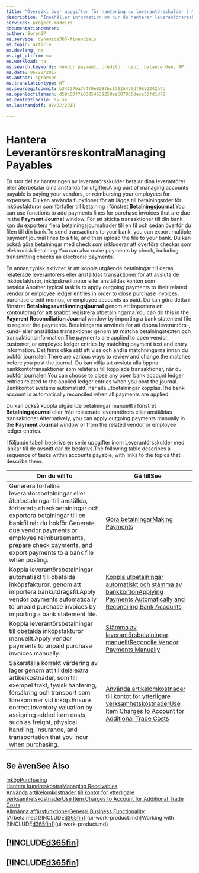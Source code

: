 ```yaml
---
title: "Översikt över uppgifter för hantering av leverantörsskulder | Microsoft Docs"
description: "Innehåller information om hur du hanterar leverantörsreskontra, till exempel betala fordringsägare eller koppla utgående betalningar till transaktioner för att stänga fakturor eller kreditnotor."
services: project-madeira
documentationcenter: 
author: SorenGP
ms.service: dynamics365-financials
ms.topic: article
ms.devlang: na
ms.tgt_pltfrm: na
ms.workload: na
ms.search.keywords: vendor payment, creditor, debt, balance due, AP
ms.date: 06/28/2017
ms.author: sgroespe
ms.translationtype: HT
ms.sourcegitcommit: b34f276a764f0e828fbc1f015429df9852242a4c
ms.openlocfilehash: d59c00f7a00854639250ae587805dece50fd1d78
ms.contentlocale: sv-se
ms.lasthandoff: 02/02/2018

---
```

# <a name="managing-payables"></a><span data-ttu-id="10451-103">Hantera Leverantörsreskontra</span><span class="sxs-lookup"><span data-stu-id="10451-103">Managing Payables</span></span>
<span data-ttu-id="10451-104">En stor del av hanteringen av leverantörsskulder betalar dina leverantörer eller återbetalar dina anställda för utgifter.</span><span class="sxs-lookup"><span data-stu-id="10451-104">A big part of managing accounts payable is paying your vendors, or reimbursing your employees for expenses.</span></span> <span data-ttu-id="10451-105">Du kan använda funktioner för att lägga till betalningsrder för inköpsfakturor som förfaller till betalning i fönstret **Betalningsjournal**.</span><span class="sxs-lookup"><span data-stu-id="10451-105">You can use functions to add payments lines for purchase invoices that are due in the **Payment Journal** window.</span></span> <span data-ttu-id="10451-106">För att skicka transaktioner till din bank kan du exportera flera betalningsjournalrader till en fil och sedan överför du filen till din bank.</span><span class="sxs-lookup"><span data-stu-id="10451-106">To send transactions to your bank, you can export multiple payment journal lines to a file, and then upload the file to your bank.</span></span> <span data-ttu-id="10451-107">Du kan också göra betalningar med check som inkluderar att överföra checkar som elektronisk betalning.</span><span class="sxs-lookup"><span data-stu-id="10451-107">You can also make payments by check, including transmitting checks as electronic payments.</span></span>

<span data-ttu-id="10451-108">En annan typisk aktivitet är att koppla utgående betalningar till deras relaterade leverantörers eller anställdas transaktioner för att avsluta de inköpsfakturor, inköpskreditnotor eller anställdas konton som betalda.</span><span class="sxs-lookup"><span data-stu-id="10451-108">Another typical task is to apply outgoing payments to their related vendor or employee ledger entries in order to close purchase invoices, purchase credit memos, or employee accounts as paid.</span></span> <span data-ttu-id="10451-109">Du kan göra detta i fönstret **Betalningsavstämningsjournal** genom att importera ett kontoutdrag för att snabbt registrera utbetalningarna.</span><span class="sxs-lookup"><span data-stu-id="10451-109">You can do this in the **Payment Reconciliation Journal** window by importing a bank statement file to register the payments.</span></span> <span data-ttu-id="10451-110">Betalningarna används för att öppna leverantörs-, kund- eller anställdas transaktioner genom att matcha betalningstexten och transaktionsinformation.</span><span class="sxs-lookup"><span data-stu-id="10451-110">The payments are applied to open vendor, customer, or employee ledger entries by matching payment text and entry information.</span></span> <span data-ttu-id="10451-111">Det finns olika sätt att visa och ändra matchningarna innan du bokför journalen.</span><span class="sxs-lookup"><span data-stu-id="10451-111">There are various ways to review and change the matches before you post the journal.</span></span> <span data-ttu-id="10451-112">Du kan välja att avsluta alla öppna bankkontotransaktioner som relateras till kopplade transaktioner, när du bokför journalen.</span><span class="sxs-lookup"><span data-stu-id="10451-112">You can choose to close any open bank account ledger entries related to the applied ledger entries when you post the journal.</span></span> <span data-ttu-id="10451-113">Bankkontot avstäms automatiskt, när alla utbetalningar kopplas.</span><span class="sxs-lookup"><span data-stu-id="10451-113">The bank account is automatically reconciled when all payments are applied.</span></span>

<span data-ttu-id="10451-114">Du kan också koppla utgående betalningar manuellt i fönstret **Betalningsjournal** eller från relaterade leverantörers eller anställdas transaktioner.</span><span class="sxs-lookup"><span data-stu-id="10451-114">Alternatively, you can apply outgoing payments manually in the **Payment Journal** window or from the related vendor or employee ledger entries.</span></span>

<span data-ttu-id="10451-115">I följande tabell beskrivs en serie uppgifter inom Leverantörsskulder med länkar till de avsnitt där de beskrivs.</span><span class="sxs-lookup"><span data-stu-id="10451-115">The following table describes a sequence of tasks within accounts payable, with links to the topics that describe them.</span></span>

| <span data-ttu-id="10451-116">Om du vill</span><span class="sxs-lookup"><span data-stu-id="10451-116">To</span></span> | <span data-ttu-id="10451-117">Gå till</span><span class="sxs-lookup"><span data-stu-id="10451-117">See</span></span> |
| --- | --- |
| <span data-ttu-id="10451-118">Generera förfallna leverantörsbetalningar eller återbetalningar till anställda, förbereda checkbetalningar och exportera betalningar till en bankfil när du bokför.</span><span class="sxs-lookup"><span data-stu-id="10451-118">Generate due vendor payments or employee reimbursements, prepare check payments, and export payments to a bank file when posting.</span></span> |[<span data-ttu-id="10451-119">Göra betalningar</span><span class="sxs-lookup"><span data-stu-id="10451-119">Making Payments</span></span>](payables-make-payments.md) |
| <span data-ttu-id="10451-120">Koppla leverantörsbetalningar automatiskt till obetalda inköpsfakturor, genom att importera bankutdragsfil.</span><span class="sxs-lookup"><span data-stu-id="10451-120">Apply vendor payments automatically to unpaid purchase invoices by importing a bank statement file.</span></span> |[<span data-ttu-id="10451-121">Koppla utbetalningar automatiskt och stämma av bankkonton</span><span class="sxs-lookup"><span data-stu-id="10451-121">Applying Payments Automatically and Reconciling Bank Accounts</span></span>](receivables-apply-payments-auto-reconcile-bank-accounts.md) |
| <span data-ttu-id="10451-122">Koppla leverantörsbetalningar till obetalda inköpsfakturor manuellt.</span><span class="sxs-lookup"><span data-stu-id="10451-122">Apply vendor payments to unpaid purchase invoices manually.</span></span> |[<span data-ttu-id="10451-123">Stämma av leverantörsbetalningar manuellt</span><span class="sxs-lookup"><span data-stu-id="10451-123">Reconcile Vendor Payments Manually</span></span>](payables-how-apply-purchase-transactions-manually.md) |
|<span data-ttu-id="10451-124">Säkerställa korrekt värdering av lager genom att tilldela extra artikelkostnader, som till exempel frakt, fysisk hantering, försäkring och transport som förekommer vid inköp.</span><span class="sxs-lookup"><span data-stu-id="10451-124">Ensure correct inventory valuation by assigning added item costs, such as freight, physical handling, insurance, and transportation that you incur when purchasing.</span></span>|[<span data-ttu-id="10451-125">Använda artikelomkostnader till kontot för ytterligare verksamhetskostnader</span><span class="sxs-lookup"><span data-stu-id="10451-125">Use Item Charges to Account for Additional Trade Costs</span></span>](payables-how-assign-item-charges.md)|

## <a name="see-also"></a><span data-ttu-id="10451-126">Se även</span><span class="sxs-lookup"><span data-stu-id="10451-126">See Also</span></span>
[<span data-ttu-id="10451-127">Inköp</span><span class="sxs-lookup"><span data-stu-id="10451-127">Purchasing</span></span>](purchasing-manage-purchasing.md)  
[<span data-ttu-id="10451-128">Hantera kundreskontra</span><span class="sxs-lookup"><span data-stu-id="10451-128">Managing Receivables</span></span>](receivables-manage-receivables.md)  
[<span data-ttu-id="10451-129">Använda artikelomkostnader till kontot för ytterligare verksamhetskostnader</span><span class="sxs-lookup"><span data-stu-id="10451-129">Use Item Charges to Account for Additional Trade Costs</span></span>](payables-how-assign-item-charges.md)  
[<span data-ttu-id="10451-130">Allmänna affärsfunktioner</span><span class="sxs-lookup"><span data-stu-id="10451-130">General Business Functionality</span></span>](ui-across-business-areas.md)  
<span data-ttu-id="10451-131">[Arbeta med [!INCLUDE[d365fin](includes/d365fin_md.md)]](ui-work-product.md)</span><span class="sxs-lookup"><span data-stu-id="10451-131">[Working with [!INCLUDE[d365fin](includes/d365fin_md.md)]](ui-work-product.md)</span></span>

## [!INCLUDE[d365fin](includes/free_trial_md.md)]  
## [!INCLUDE[d365fin](includes/training_link_md.md)]

